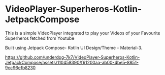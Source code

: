 # VideoPlayer-Superheros-Kotlin-JetpackCompose

This is a simple VideoPlayer integrated to play your Videos of your Favourite Superheros fetched from Youtube

Built using Jetpack Compose- Kotlin
UI Design/Theme - Material-3.

https://github.com/underdog-7k7/VideoPlayer-Superheros-Kotlin-JetpackCompose/assets/110458390/f61200aa-ab00-4be5-8851-9cc96efb8230

